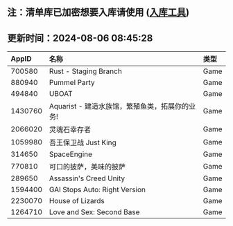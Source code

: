 ## 注：清单库已加密想要入库请使用 ([入库工具](https://github.com/BlankTMing/ManifestAutoUpdate/releases))

## 更新时间：2024-08-06 08:45:28
| AppID | 名称 | 类型  |
| :-------------------- | :----------------------------- | :----------- |
| 700580 | Rust - Staging Branch| Game |
| 880940 | Pummel Party| Game |
| 494840 | UBOAT| Game |
| 1430760 | Aquarist - 建造水族馆，繁殖鱼类，拓展你的业务!| Game |
| 2066020 | 灵魂石幸存者| Game |
| 1059980 | 吾王保卫战 Just King| Game |
| 314650 | SpaceEngine| Game |
| 770810 | 可口的披萨，美味的披萨| Game |
| 289650 | Assassin's Creed Unity| Game |
| 1594400 | GAI Stops Auto: Right Version| Game |
| 2230070 | House of Lizards| Game |
| 1264710 | Love and Sex: Second Base| Game |
